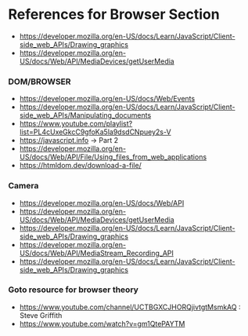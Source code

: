 # References for Browser Section

-   https://developer.mozilla.org/en-US/docs/Learn/JavaScript/Client-side_web_APIs/Drawing_graphics
-   https://developer.mozilla.org/en-US/docs/Web/API/MediaDevices/getUserMedia

### DOM/BROWSER

-   https://developer.mozilla.org/en-US/docs/Web/Events
-   https://developer.mozilla.org/en-US/docs/Learn/JavaScript/Client-side_web_APIs/Manipulating_documents
-   https://www.youtube.com/playlist?list=PL4cUxeGkcC9gfoKa5la9dsdCNpuey2s-V
-   https://javascript.info -> Part 2
-   https://developer.mozilla.org/en-US/docs/Web/API/File/Using_files_from_web_applications
-   https://htmldom.dev/download-a-file/

### Camera

-   https://developer.mozilla.org/en-US/docs/Web/API
-   https://developer.mozilla.org/en-US/docs/Web/API/MediaDevices/getUserMedia
-   https://developer.mozilla.org/en-US/docs/Learn/JavaScript/Client-side_web_APIs/Drawing_graphics
-   https://developer.mozilla.org/en-US/docs/Web/API/MediaStream_Recording_API
-   https://developer.mozilla.org/en-US/docs/Learn/JavaScript/Client-side_web_APIs/Drawing_graphics

### Goto resource for browser theory

-   https://www.youtube.com/channel/UCTBGXCJHORQjivtgtMsmkAQ : Steve Griffith
-   https://www.youtube.com/watch?v=gm1QtePAYTM
